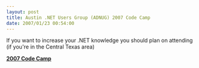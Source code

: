 ```yaml
---
layout: post
title: Austin .NET Users Group (ADNUG) 2007 Code Camp
date: 2007/01/23 00:54:00
---
```



If you want to increase your .NET knowledge you should plan on attending (if you're in the Central Texas area)

**[2007 Code Camp](http://adnug.org/codecamp2007.aspx)**